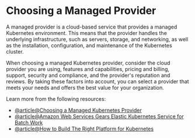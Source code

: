 # Choosing a Managed Provider

A managed provider is a cloud-based service that provides a managed Kubernetes environment. This means that the provider handles the underlying infrastructure, such as servers, storage, and networking, as well as the installation, configuration, and maintenance of the Kubernetes cluster.

When choosing a managed Kubernetes provider, consider the cloud provider you are using, features and capabilities, pricing and billing, support, security and compliance, and the provider's reputation and reviews. By taking these factors into account, you can select a provider that meets your needs and offers the best value for your organization.

Learn more from the following resources:

- [@article@Choosing a Managed Kubernetes Provider](https://containerjournal.com/features/choosing-a-managed-kubernetes-provider/)
- [@article@Amazon Web Services Gears Elastic Kubernetes Service for Batch Work](https://thenewstack.io/amazon-web-services-gears-elastic-kubernetes-service-for-batch-jobs/)
- [@article@How to Build The Right Platform for Kubernetes](https://thenewstack.io/kubernetes/kubernetes-infrastructure-architecture/)
